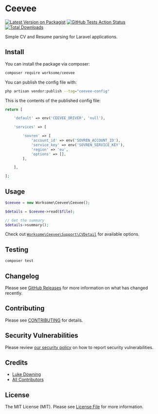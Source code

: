 # Ceevee

[![Latest Version on Packagist](https://img.shields.io/packagist/v/worksome/ceevee.svg?style=flat-square)](https://packagist.org/packages/worksome/ceevee)
[![GitHub Tests Action Status](https://img.shields.io/github/actions/workflow/status/worksome/ceevee/tests.yml?label=tests&style=flat-square)](https://github.com/worksome/ceevee/actions?query=workflow%3Atests+branch%3Amain)
[![Total Downloads](https://img.shields.io/packagist/dt/worksome/ceevee.svg?style=flat-square)](https://packagist.org/packages/worksome/ceevee)

Simple CV and Resume parsing for Laravel applications.

## Install

You can install the package via composer:

```bash
composer require worksome/ceevee
```

You can publish the config file with:

```bash
php artisan vendor:publish --tag="ceevee-config"
```

This is the contents of the published config file:

```php
return [

    'default' => env('CEEVEE_DRIVER', 'null'),

    'services' => [

        'sovren' => [
            'account_id' => env('SOVREN_ACCOUNT_ID'),
            'service_key' => env('SOVREN_SERVICE_KEY'),
            'region' => 'eu',
            'options' => [],
        ],

    ],

];
```

## Usage

```php
$ceevee = new Worksome\Ceevee\Ceevee();

$details = $ceevee->read($file);

// Get the summary
$details->summary();
```

Check out [`Worksome\Ceevee\Support\CVDetail`](src/Support/CVDetail.php) for available options.

## Testing

```bash
composer test
```

## Changelog

Please see [GitHub Releases](https://github.com/worksome/ceevee/releases) for more information on what has changed recently.

## Contributing

Please see [CONTRIBUTING](.github/CONTRIBUTING.md) for details.

## Security Vulnerabilities

Please review [our security policy](../../security/policy) on how to report security vulnerabilities.

## Credits

- [Luke Downing](https://github.com/worksome)
- [All Contributors](../../contributors)

## License

The MIT License (MIT). Please see [License File](LICENSE.md) for more information.
